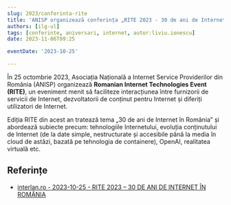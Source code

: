 ```yaml
---
slug: 2023/conferinta-rite
title: 'ANISP organizează conferința „RITE 2023 - 30 de ani de Internet în România”'
authors: [ilg-ul]
tags: [conferinte, aniversari, internet, autor:liviu.ionescu]
date: 2023-11-06T09:25

eventDate: '2023-10-25'

---
```


În 25 octombrie 2023, Asociația Națională a Internet Service Providerilor
din România (ANISP) organizează **Romanian Internet Technologies Event (RITE)**,
un eveniment menit să faciliteze interacțiunea între furnizorii de servicii
de Internet, dezvoltatorii de conținut pentru Internet și diferiți utilizatori
de Internet.

<!-- truncate -->

Ediția RITE din acest an tratează tema „30 de ani de Internet în România”
și abordează subiecte precum: tehnologiile Internetului, evoluția
conținutului de Internet (de la date simple, nestructurate și accesibile
până la media în cloud de astăzi, bazată pe tehnologia de containere),
OpenAI, realitatea virtuală etc.

## Referințe

- [interlan.ro - 2023-10-25 - RITE 2023 – 30 DE ANI DE INTERNET ÎN ROMÂNIA](https://www.interlan.ro/rite-2023-30-de-ani-de-internet-in-romania/)
